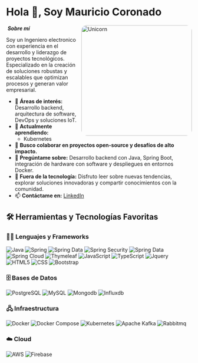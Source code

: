 # Hola 👋, Soy Mauricio Coronado

<img align="right" width=300px alt="Unicorn" src="https://media.giphy.com/media/v1.Y2lkPTc5MGI3NjExaDZxZGt6bnZuOGxmcjd3YmlqOG42ZjRoNWw3c2Q3MWxnYnJqaXY4cSZlcD12MV9pbnRlcm5hbF9naWZfYnlfaWQmY3Q9Zw/qgQUggAC3Pfv687qPC/giphy.gif" style="border-radius: 15px;" />

&nbsp;***Sobre mí***

Soy un Ingeniero electronico con experiencia en el desarrollo y liderazgo de proyectos tecnológicos. Especializado en la creación de soluciones robustas y escalables que optimizan procesos y generan valor empresarial.

- 🚀 **Áreas de interés:** Desarrollo backend, arquitectura de software, DevOps y soluciones IoT.
- 🌱 **Actualmente aprendiendo:**
  - Kubernetes
- 👯 **Busco colaborar en proyectos open-source y desafíos de alto impacto.**
- 💬 **Pregúntame sobre:** Desarrollo backend con Java, Spring Boot, integración de hardware con software y despliegues en entornos Docker.
- 🎨 **Fuera de la tecnología:** Disfruto leer sobre nuevas tendencias, explorar soluciones innovadoras y compartir conocimientos con la comunidad.
- 📫 **Contáctame en:** [LinkedIn](https://www.linkedin.com/in/mauriciocoronado08) 

## 🛠️ Herramientas y Tecnologías Favoritas

### 👨‍💻 Lenguajes y Frameworks
<p>
    <img alt="Java" src="https://img.shields.io/badge/Java-%23FF0000.svg?logo=java&logoColor=f5f5f5">
    <img alt="Spring" src="https://img.shields.io/badge/Spring-%236DB33F.svg?logo=spring&logoColor=white">
    <img alt="Spring Data" src="https://img.shields.io/badge/Spring%20Boot-%236DB33F.svg?logo=springboot&logoColor=white">
    <img alt="Spring Security" src="https://img.shields.io/badge/Spring%20Security-%236DB33F.svg?logo=springsecurity&logoColor=white">
    <img alt="Spring Data" src="https://img.shields.io/badge/Spring%20Data-%236DB33F.svg?logo=spring&logoColor=white">
    <img alt="Spring Cloud" src="https://img.shields.io/badge/Spring%20Cloud-%236DB33F.svg?logo=spring&logoColor=white">
    <img alt="Thymeleaf" src="https://img.shields.io/badge/Thymeleaf-%236DB33F.svg?logo=thymeleaf&logoColor=white">
    <img alt="JavaScript" src="https://img.shields.io/badge/JavaScript-%23F7DF1E.svg?logo=javascript&logoColor=black">
    <img alt="TypeScript" src="https://img.shields.io/badge/TypeScript-%23007ACC.svg?logo=typescript&logoColor=white">
    <img alt="Jquery" src="https://img.shields.io/badge/Jquery-%230769AD.svg?logo=jquery&logoColor=white">
    <img alt="HTML5" src="https://img.shields.io/badge/HTML5-%23E44D26.svg?logo=html5&logoColor=white">
    <img alt="CSS" src="https://img.shields.io/badge/CSS-%23663399.svg?logo=css&logoColor=white">
    <img alt="Bootstrap" src="https://img.shields.io/badge/Bootstrap-%23663399.svg?logo=bootstrap&logoColor=white">

</p>

### 🗄️ Bases de Datos
<p>
    <img alt="PostgreSQL" src="https://img.shields.io/badge/PostgreSQL-%23336791.svg?logo=postgresql&logoColor=white">
    <img alt="MySQL" src="https://img.shields.io/badge/MySQL-%2300f.svg?logo=mysql&logoColor=white">
    <img alt="Mongodb" src="https://img.shields.io/badge/Mongodb-00E661?logo=mongodb&logoColor=000000">
    <img alt="Influxdb" src="https://img.shields.io/badge/Influxdb-%23020A47.svg?logo=influxdb&logoColor=white">
</p>

### 🖧 Infraestructura
<p>
    <img alt="Docker" src="https://img.shields.io/badge/Docker-%231D63ED.svg?logo=docker&logoColor=white">
    <img alt="Docker Compose" src="https://img.shields.io/badge/Docker%20Compose-%231D63ED.svg?logo=docker&logoColor=white">    
    <img alt="Kubernetes" src="https://img.shields.io/badge/Kubernetes-%23316CE6.svg?logo=kubernetes&logoColor=white">
    <img alt="Apache Kafka" src="https://img.shields.io/badge/Apache Kafka-%23221E1F.svg?logo=apachekafka&logoColor=white">
    <img alt="Rabbitmq" src="https://img.shields.io/badge/RabbitMQ-%23EA6421.svg?logo=rabbitmq&logoColor=white">
</p>

### ☁️ Cloud
<p>
    <img alt="AWS" src="https://img.shields.io/badge/AWS-%23141F2E.svg?logo=amazonwebservices&logoColor=white">
    <img alt="Firebase" src="https://img.shields.io/badge/Firebase-%23FFCA28.svg?logo=firebase&logoColor=white">
</p>
